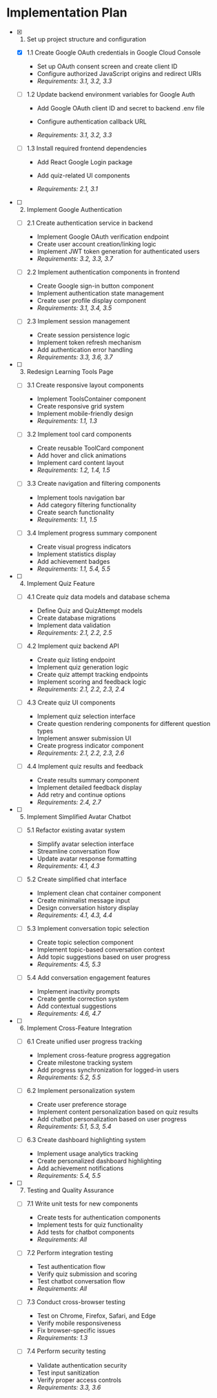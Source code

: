 # Implementation Plan

- [x] 1. Set up project structure and configuration


  - [x] 1.1 Create Google OAuth credentials in Google Cloud Console


    - Set up OAuth consent screen and create client ID
    - Configure authorized JavaScript origins and redirect URIs
    - _Requirements: 3.1, 3.2, 3.3_



  - [ ] 1.2 Update backend environment variables for Google Auth
    - Add Google OAuth client ID and secret to backend .env file


    - Configure authentication callback URL
    - _Requirements: 3.1, 3.2, 3.3_



  - [ ] 1.3 Install required frontend dependencies
    - Add React Google Login package
    - Add quiz-related UI components

    - _Requirements: 2.1, 3.1_

- [ ] 2. Implement Google Authentication
  - [ ] 2.1 Create authentication service in backend
    - Implement Google OAuth verification endpoint
    - Create user account creation/linking logic
    - Implement JWT token generation for authenticated users
    - _Requirements: 3.2, 3.3, 3.7_

  - [ ] 2.2 Implement authentication components in frontend
    - Create Google sign-in button component
    - Implement authentication state management
    - Create user profile display component
    - _Requirements: 3.1, 3.4, 3.5_

  - [ ] 2.3 Implement session management
    - Create session persistence logic
    - Implement token refresh mechanism
    - Add authentication error handling
    - _Requirements: 3.3, 3.6, 3.7_

- [ ] 3. Redesign Learning Tools Page
  - [ ] 3.1 Create responsive layout components
    - Implement ToolsContainer component
    - Create responsive grid system
    - Implement mobile-friendly design
    - _Requirements: 1.1, 1.3_

  - [ ] 3.2 Implement tool card components
    - Create reusable ToolCard component
    - Add hover and click animations
    - Implement card content layout
    - _Requirements: 1.2, 1.4, 1.5_

  - [ ] 3.3 Create navigation and filtering components
    - Implement tools navigation bar
    - Add category filtering functionality
    - Create search functionality
    - _Requirements: 1.1, 1.5_

  - [ ] 3.4 Implement progress summary component
    - Create visual progress indicators
    - Implement statistics display
    - Add achievement badges
    - _Requirements: 1.1, 5.4, 5.5_

- [ ] 4. Implement Quiz Feature
  - [ ] 4.1 Create quiz data models and database schema
    - Define Quiz and QuizAttempt models
    - Create database migrations
    - Implement data validation
    - _Requirements: 2.1, 2.2, 2.5_

  - [ ] 4.2 Implement quiz backend API
    - Create quiz listing endpoint
    - Implement quiz generation logic
    - Create quiz attempt tracking endpoints
    - Implement scoring and feedback logic
    - _Requirements: 2.1, 2.2, 2.3, 2.4_

  - [ ] 4.3 Create quiz UI components
    - Implement quiz selection interface
    - Create question rendering components for different question types
    - Implement answer submission UI
    - Create progress indicator component
    - _Requirements: 2.1, 2.2, 2.3, 2.6_

  - [ ] 4.4 Implement quiz results and feedback
    - Create results summary component
    - Implement detailed feedback display
    - Add retry and continue options
    - _Requirements: 2.4, 2.7_

- [ ] 5. Implement Simplified Avatar Chatbot
  - [ ] 5.1 Refactor existing avatar system
    - Simplify avatar selection interface
    - Streamline conversation flow
    - Update avatar response formatting
    - _Requirements: 4.1, 4.3_

  - [ ] 5.2 Create simplified chat interface
    - Implement clean chat container component
    - Create minimalist message input
    - Design conversation history display
    - _Requirements: 4.1, 4.3, 4.4_

  - [ ] 5.3 Implement conversation topic selection
    - Create topic selection component
    - Implement topic-based conversation context
    - Add topic suggestions based on user progress
    - _Requirements: 4.5, 5.3_

  - [ ] 5.4 Add conversation engagement features
    - Implement inactivity prompts
    - Create gentle correction system
    - Add contextual suggestions
    - _Requirements: 4.6, 4.7_

- [ ] 6. Implement Cross-Feature Integration
  - [ ] 6.1 Create unified user progress tracking
    - Implement cross-feature progress aggregation
    - Create milestone tracking system
    - Add progress synchronization for logged-in users
    - _Requirements: 5.2, 5.5_

  - [ ] 6.2 Implement personalization system
    - Create user preference storage
    - Implement content personalization based on quiz results
    - Add chatbot personalization based on user progress
    - _Requirements: 5.1, 5.3, 5.4_

  - [ ] 6.3 Create dashboard highlighting system
    - Implement usage analytics tracking
    - Create personalized dashboard highlighting
    - Add achievement notifications
    - _Requirements: 5.4, 5.5_

- [ ] 7. Testing and Quality Assurance
  - [ ] 7.1 Write unit tests for new components
    - Create tests for authentication components
    - Implement tests for quiz functionality
    - Add tests for chatbot components
    - _Requirements: All_

  - [ ] 7.2 Perform integration testing
    - Test authentication flow
    - Verify quiz submission and scoring
    - Test chatbot conversation flow
    - _Requirements: All_

  - [ ] 7.3 Conduct cross-browser testing
    - Test on Chrome, Firefox, Safari, and Edge
    - Verify mobile responsiveness
    - Fix browser-specific issues
    - _Requirements: 1.3_

  - [ ] 7.4 Perform security testing
    - Validate authentication security
    - Test input sanitization
    - Verify proper access controls
    - _Requirements: 3.3, 3.6_
